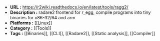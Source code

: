 - **URL :** https://r2wiki.readthedocs.io/en/latest/tools/ragg2/
- **Description :** radare2 frontend for r_egg, compile programs into tiny binaries for x86-32/64 and arm
- **Platforms :** [[Linux]]
- **Category :** [[Tools]]
- **Tags :** [[Binaries]], [[CLI]], [[Radare2]], [[Static analysis]], [[Compiler]]
